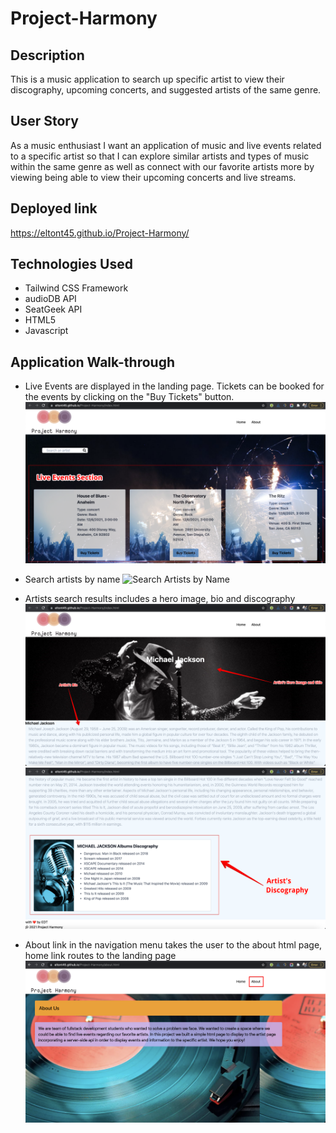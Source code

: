 # Project-Harmony

## Description
This is a music application to search up specific artist to view their discography, upcoming concerts, and suggested artists of the same genre.

## User Story
As a music enthusiast I want an application of music and live events related to a specific artist so that I can explore similar artists and types of music within the same genre as well as connect with our favorite artists more by viewing being able to view their upcoming concerts and live streams.

## Deployed link
https://eltont45.github.io/Project-Harmony/

## Technologies Used
* Tailwind CSS Framework
* audioDB API
* SeatGeek API
* HTML5
* Javascript

## Application Walk-through 
* Live Events are displayed in the landing page. Tickets can be booked for the events by clicking on the "Buy Tickets" button.
![Live Section](./assets/images/readme-live-events-section.png?raw=true "Live Section")

* Search artists by name
![Search Artists by Name](./assets/images/readme-search-artists.png?raw=true "Search Artists by Name")

* Artists search results includes a hero image, bio and discography
![Artists Hero and Bio](./assets/images/readme-artist-hero-and-bio.png?raw=true "Artists Hero and Bio")
![Artists Discography](./assets/images/readme-artist-discography.png?raw=true "Artists Discography")

* About link in the navigation menu takes the user to the about html page, home link routes to the landing page
![About Section](./assets/images/readme-about-page.png?raw=true "About Section")


